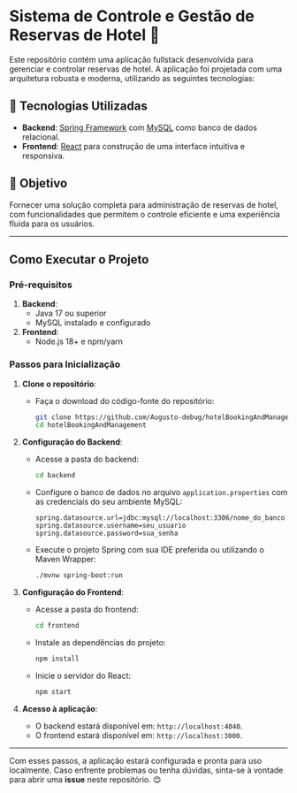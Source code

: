 # Sistema de Controle e Gestão de Reservas de Hotel 🏨

Este repositório contém uma aplicação fullstack desenvolvida para gerenciar e controlar reservas de hotel. A aplicação foi projetada com uma arquitetura robusta e moderna, utilizando as seguintes tecnologias:

## 🚀 Tecnologias Utilizadas
- **Backend**: [Spring Framework](https://spring.io/) com [MySQL](https://www.mysql.com/) como banco de dados relacional.
- **Frontend**: [React](https://reactjs.org/) para construção de uma interface intuitiva e responsiva.

## 🎯 Objetivo
Fornecer uma solução completa para administração de reservas de hotel, com funcionalidades que permitem o controle eficiente e uma experiência fluida para os usuários.

---

## Como Executar o Projeto

### Pré-requisitos
1. **Backend**:
    - Java 17 ou superior
    - MySQL instalado e configurado
2. **Frontend**:
    - Node.js 18+ e npm/yarn

### Passos para Inicialização

1. **Clone o repositório**:
    - Faça o download do código-fonte do repositório:
      ```bash
      git clone https://github.com/Augusto-debug/hotelBookingAndManagement.git
      cd hotelBookingAndManagement
      ```

2. **Configuração do Backend**:
    - Acesse a pasta do backend:
      ```bash
      cd backend
      ```
    - Configure o banco de dados no arquivo `application.properties` com as credenciais do seu ambiente MySQL:
      ```properties
      spring.datasource.url=jdbc:mysql://localhost:3306/nome_do_banco
      spring.datasource.username=seu_usuario
      spring.datasource.password=sua_senha
      ```
    - Execute o projeto Spring com sua IDE preferida ou utilizando o Maven Wrapper:
      ```bash
      ./mvnw spring-boot:run
      ```

3. **Configuração do Frontend**:
    - Acesse a pasta do frontend:
      ```bash
      cd frontend
      ```
    - Instale as dependências do projeto:
      ```bash
      npm install
      ```
    - Inicie o servidor do React:
      ```bash
      npm start
      ```

4. **Acesso à aplicação**:
    - O backend estará disponível em: `http://localhost:4040`.
    - O frontend estará disponível em: `http://localhost:3000`.

---

Com esses passos, a aplicação estará configurada e pronta para uso localmente. Caso enfrente problemas ou tenha dúvidas, sinta-se à vontade para abrir uma **issue** neste repositório. 😊


